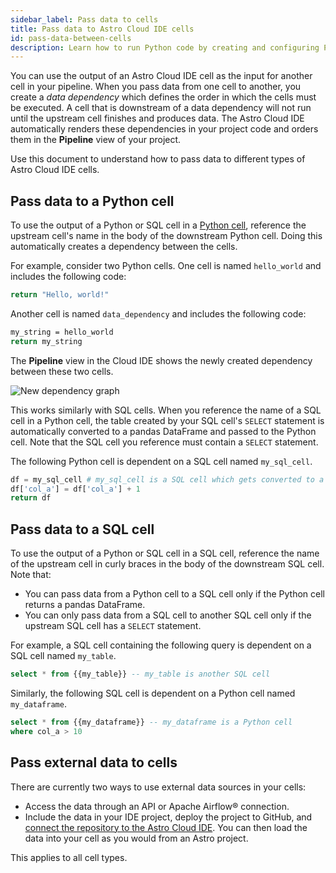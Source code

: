 ```yaml
---
sidebar_label: Pass data to cells
title: Pass data to Astro Cloud IDE cells
id: pass-data-between-cells
description: Learn how to run Python code by creating and configuring Python cells in the Astro Cloud IDE.
---
```


You can use the output of an Astro Cloud IDE cell as the input for another cell in your pipeline. When you pass data from one cell to another, you create a _data dependency_ which defines the order in which the cells must be executed. A cell that is downstream of a data dependency will not run until the upstream cell finishes and produces data. The Astro Cloud IDE automatically renders these dependencies in your project code and orders them in the **Pipeline** view of your project.

Use this document to understand how to pass data to different types of Astro Cloud IDE cells.

## Pass data to a Python cell

To use the output of a Python or SQL cell in a [Python cell](run-python.md), reference the upstream cell's name in the body of the downstream Python cell. Doing this automatically creates a dependency between the cells.

For example, consider two Python cells. One cell is named `hello_world` and includes the following code:

```sh
return "Hello, world!"
```

Another cell is named `data_dependency` and includes the following code:

```sh
my_string = hello_world
return my_string
```

The **Pipeline** view in the Cloud IDE shows the newly created dependency between these two cells. 

![New dependency graph](/img/cloud-ide/data-dependency.png)

This works similarly with SQL cells. When you reference the name of a SQL cell in a Python cell, the table created by your SQL cell's `SELECT` statement is automatically converted to a pandas DataFrame and passed to the Python cell. Note that the SQL cell you reference must contain a `SELECT` statement. 

The following Python cell is dependent on a SQL cell named `my_sql_cell`.

```python
df = my_sql_cell # my_sql_cell is a SQL cell which gets converted to a pandas DataFrame by default
df['col_a'] = df['col_a'] + 1
return df
```

## Pass data to a SQL cell

To use the output of a Python or SQL cell in a SQL cell, reference the name of the upstream cell in curly braces in the body of the downstream SQL cell. Note that: 

- You can pass data from a Python cell to a SQL cell only if the Python cell returns a pandas DataFrame.
- You can only pass data from a SQL cell to another SQL cell only if the upstream SQL cell has a `SELECT` statement. 

For example, a SQL cell containing the following query is dependent on a SQL cell named `my_table`.

```sql
select * from {{my_table}} -- my_table is another SQL cell
```

Similarly, the following SQL cell is dependent on a Python cell named `my_dataframe`.

```sql
select * from {{my_dataframe}} -- my_dataframe is a Python cell
where col_a > 10
```

## Pass external data to cells

There are currently two ways to use external data sources in your cells:

- Access the data through an API or Apache Airflow® connection.
- Include the data in your IDE project, deploy the project to GitHub, and [connect the repository to the Astro Cloud IDE](deploy-project.md#connect-your-repository). You can then load the data into your cell as you would from an Astro project. 

This applies to all cell types.